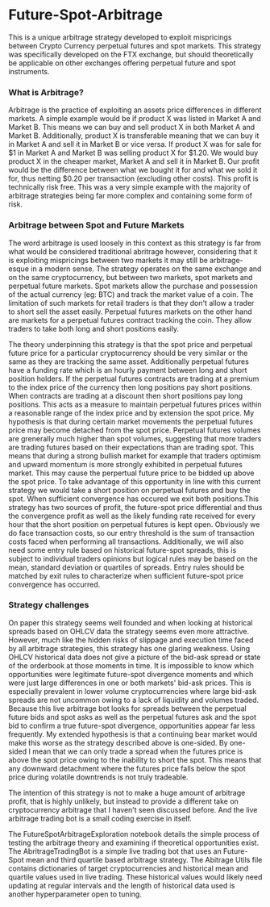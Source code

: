 # Future-Spot-Arbitrage

This is a unique arbitrage strategy developed to exploit mispricings between Crypto Currency perpetual futures and spot markets. This strategy was specifically developed on the FTX exchange, but should theoretically be applicable on other exchanges offering perpetual future and spot instruments.

### What is Arbitrage?
Arbitrage is the practice of exploiting an assets price differences in different markets. A simple example would be if product X was listed in Market A and Market B. This means we can buy and sell product X in both Market A and Market B. Additionally, product X is transferable meaning that we can buy it in Market A and sell it in Market B or vice versa. If product X was for sale for $1 in Market A and Market B was selling product X for $1.20. We would buy product X in the cheaper market, Market A and sell it in Market B. Our profit would be the difference between what we bought it for and what we sold it for, thus netting $0.20 per transaction (excluding other costs). This profit is technically risk free. This was a very simple example with the majority of arbitrage strategies being far more complex and containing some form of risk.

### Arbitrage between Spot and Future Markets
The word arbitrage is used loosely in this context as this strategy is far from what would be considered traditional abritrage however, considering that it is exploiting mispricings between two markets it may still be arbitrage-esque in a modern sense. The strategy operates on the same exchange and on the same cryptocurrency, but between two markets, spot markets and perpetual future markets. Spot markets allow the purchase and possession of the actual currency (eg: BTC) and track the market value of a coin. The limitation of such markets for retail traders is that they don't allow a trader to short sell the asset easily. Perpetual futures markets on the other hand are markets for a perpetual futures contract tracking the coin. They allow traders to take both long and short positions easily.

The theory underpinning this strategy is that the spot price and perpetual future price for a particular cryptocurrency should be very similar or the same as they are tracking the same asset. Additionally perpetual futures have a funding rate which is an hourly payment between long and short position holders. If the perpetual futures contracts are trading at a premium to the index price of the currency then long positions pay short positions. When contracts are trading at a discount then short positions pay long positions. This acts as a measure to maintain perpetual futures prices within a reasonable range of the index price and by extension the spot price. My hypothesis is that during certain market movements the perpetual futures price may become detached from the spot price. Perpetual futures volumes are grenerally much higher than spot volumes, suggesting that more traders are trading futures based on their expectations than are trading spot. This means that during a strong bullish market for example that traders optimism and upward momentum is more strongly exhibited in perpetual futures market. This may cause the perpertual future price to be bidded up above the spot price. To take advantage of this opportunity in line with this current strategy we would take a short position on perpetual futures and buy the spot. When sufficient convergence has occured we exit both positions.This strategy has two sources of profit, the future-spot price differential and thus the convergence profit as well as the likely funding rate received for every hour that the short position on perpetual futures is kept open. Obviously we do face transaction costs, so our entry threshold is the sum of transaction costs faced when performing all transactions. Additionally, we will also need some entry rule based on historical future-spot spreads, this is subject to individual traders opinions but logical rules may be based on the mean, standard deviation or quartiles of spreads. Entry rules should be matched by exit rules to characterize when sufficient future-spot price convergence has occurred.

### Strategy challenges
On paper this strategy seems well founded and when looking at historical spreads based on OHLCV data the strategy seems even more attractive. However, much like the hidden risks of slippage and execution time faced by all arbitrage strategies, this strategy has one glaring weakness. Using OHLCV historical data does not give a picture of the bid-ask spread or state of the orderbook at those moments in time. It is impossible to know which opportunities were legitimate future-spot divergence moments and which were just large differences in one or both markets' bid-ask prices. This is especially prevalent in lower volume cryptocurrencies where large bid-ask spreads are not uncommon owing to a lack of liquidity and volumes traded. Because this live arbitrage bot looks for spreads between the perpetual future bids and spot asks as well as the perpetual futures ask and the spot bid to confirm a true future-spot divergence, opportunities appear far less frequently. My extended hypothesis is that a continuing bear market would make this worse as the strategy described above is one-sided. By one-sided I mean that we can only trade a spread when the futures price is above the spot price owing to the inability to short the spot. This means that any downward detachment where the futures price falls below the spot price during volatile downtrends is not truly tradeable. 

The intention of this strategy is not to make a huge amount of arbitrage profit, that is highly unlikely, but instead to provide a different take on cryptocurrency arbitrage that I haven’t seen discussed before. And the live arbitrage trading bot is a small coding exercise in itself.

The FutureSpotArbitrageExploration notebook details the simple process of testing the arbitrage theory and examining if theoretical opportunities exist. The AbritrageTradingBot is a simple live trading bot that uses an Future-Spot mean and third quartile based arbitrage strategy. The Abitrage Utils file contains dictionaries of target cryptocurrencies and historical mean and quartile values used in live trading. These historical values would likely need updating at regular intervals and the length of historical data used is another hyperparameter open to tuning.

